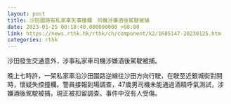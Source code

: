 ```yaml
---
layout: post
title: 沙田圍路有私家車失事撞欄　司機涉嫌酒後駕駛被捕
date: 2023-01-25 00:18:40.000000000 +08:00
link: https://news.rthk.hk/rthk/ch/component/k2/1685147-20230125.htm
categories: rthk
---
```


沙田發生交通意外，涉事私家車司機涉嫌酒後駕駛被捕。

晚上七時許，一架私家車沿沙田圍路逆線往沙田方向行駛，在駛至近銀城街對開時，懷疑失控撞欄。警員接報到場調查，47歲男司機未能通過酒精呼氣測試，涉嫌酒後駕駛被捕，現正被扣留調查。事件中沒有人受傷。
